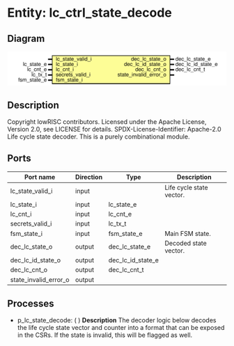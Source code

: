 # Entity: lc_ctrl_state_decode

## Diagram

![Diagram](lc_ctrl_state_decode.svg "Diagram")
## Description

Copyright lowRISC contributors.
 Licensed under the Apache License, Version 2.0, see LICENSE for details.
 SPDX-License-Identifier: Apache-2.0
 Life cycle state decoder. This is a purely combinational module.
 
## Ports

| Port name             | Direction | Type              | Description              |
| --------------------- | --------- | ----------------- | ------------------------ |
| lc_state_valid_i      | input     |                   | Life cycle state vector. |
| lc_state_i            | input     | lc_state_e        |                          |
| lc_cnt_i              | input     | lc_cnt_e          |                          |
| secrets_valid_i       | input     | lc_tx_t           |                          |
| fsm_state_i           | input     | fsm_state_e       | Main FSM state.          |
| dec_lc_state_o        | output    | dec_lc_state_e    | Decoded state vector.    |
| dec_lc_id_state_o     | output    | dec_lc_id_state_e |                          |
| dec_lc_cnt_o          | output    | dec_lc_cnt_t      |                          |
| state_invalid_error_o | output    |                   |                          |
## Processes
- p_lc_state_decode: (  )
**Description**
The decoder logic below decodes the life cycle state vector and counter
into a format that can be exposed in the CSRs. If the state is invalid,
this will be flagged as well.

